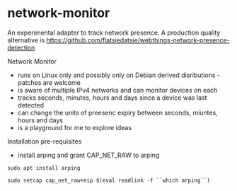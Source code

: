 # network-monitor

An experimental adapter to track network presence.
A production quality alternative is https://github.com/flatsiedatsie/webthings-network-presence-detection

Network Monitor
- runs on Linux only and possibly only on Debian derived disributions - patches are welcome
- is aware of multiple IPv4 networks and can monitor devices on each
- tracks seconds, minutes, hours and days since a device was last detected
- can change the units of preesenc expiry between seconds, miuntes, hours and days
- is a playground for me to explore ideas

Installation pre-requisites
- install arping and grant CAP_NET_RAW to arping

`sudo apt install arping`

`sudo setcap cap_net_raw+eip $(eval readlink -f ``which arping``)`
